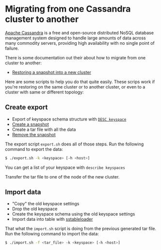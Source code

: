 # Migrating from one Cassandra cluster to another

[Apache Cassandra](https://cassandra.apache.org/) is a free and open-source distributed NoSQL database management system designed to handle large amounts of data across many commodity servers, providing high availability with no single point of failure.

There is some documentation out their about how to migrate from one cluster to another:


* [Restoring a snapshot into a new cluster](http://docs.datastax.com/en/cassandra/2.1/cassandra/operations/ops_snapshot_restore_new_cluster.html)


Here are some scripts to help you do that quite easily. These scrips work if you're restoring on the same cluster or to another cluster, or even to a cluster with same or different topology:


Create export
-------------

* Export of keyspace schema structure with  [`DESC keyspace`](http://docs.datastax.com/en/cql/3.1/cql/cql_reference/describe_r.html)
* [Create a snapshot](http://docs.datastax.com/en/cassandra/2.1/cassandra/operations/ops_backup_takes_snapshot_t.html)
* Create a tar file with all the data
* [Remove the snapshot](http://docs.datastax.com/en/cassandra/2.1/cassandra/tools/toolsClearSnapShot.html)

The export script `export.sh` does all of those steps. Run the following command to export the data:

```bash
$ ./export.sh -k <keyspace> [-h <host>]

``` 

You can get a list of your keyspace with `describe keyspaces`

Transfer the tar file to one of the node of the new cluster.

Import data
-------------

* "Copy" the old keyspace settings
* Drop the old keyspace
* Create the keyspace schema using the old keyspace settings
* Import data into table with [sstableloader](https://www.datastax.com/dev/blog/bulk-loading)

That what the `import.sh` script is doing from the previous generated tar file. Run the following command to import the data:

```bash
$ ./import.sh -f <tar_file> -k <keyspace> [-h <host>]

```


